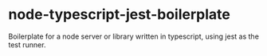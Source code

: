# node-typescript-jest-boilerplate

Boilerplate for a node server or library written in typescript, using jest as
the test runner.

